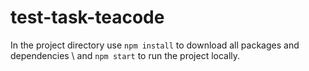# test-task-teacode
In the project directory use `npm install` to download all packages and dependencies \\
and `npm start` to run the project locally.
